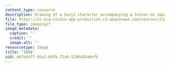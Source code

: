 ```yaml
---
content_type: resource
description: Drawing of a kanji character accompanying a lesson on Japanese.
file: https://ol-ocw-studio-app-production.s3.amazonaws.com/courses/21g-504-japanese-iv-spring-2009/d67e4a7746a1b4fb72a91296485a6efb_3456.gif
file_type: image/gif
image_metadata:
  caption: ''
  credit: ''
  image-alt: ''
resourcetype: Image
title: '3456'
uid: d67e4a77-46a1-b4fb-72a9-1296485a6efb
---
```

